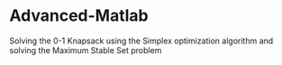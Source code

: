 # Advanced-Matlab
Solving the 0-1 Knapsack using the Simplex optimization algorithm and solving the Maximum Stable Set problem
